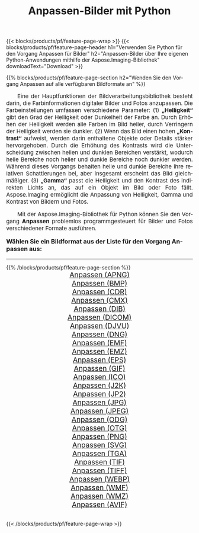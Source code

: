 ﻿---
title: Anpassen-Bilder mit Python 
weight: 3920
url: /de/python-net/adjust/ 
lang: de
langdirlevel: 2
locales: zh-hans,ja,it,ru,de,es,fr,nl,id,lt,pl,pt,vi,tr,ko,zh-hant,ar,hi,th,sv,cs,uk,he
description: Anwenden der Aspose.Imaging-Bibliothek auf Anpassen-Bilder und Fotos mithilfe Ihrer eigenen Python-Anwendungen und Server-APIs.
---

{{< blocks/products/pf/feature-page-wrap >}}
{{< blocks/products/pf/feature-page-header h1="Verwenden Sie Python für den Vorgang Anpassen für Bilder" h2="Anpassen-Bilder über Ihre eigenen Python-Anwendungen mithilfe der Aspose.Imaging-Bibliothek" downloadText="Download" >}}


{{% blocks/products/pf/feature-page-section  h2="Wenden Sie den Vorgang Anpassen auf alle verfügbaren Bildformate an" %}}
<p align="justify" style="text-indent:2em;font-size:15px;">
Eine der Hauptfunktionen der Bildverarbeitungsbibliothek besteht darin, die Farbinformationen digitaler Bilder und Fotos anzupassen. Die Farbeinstellungen umfassen verschiedene Parameter: (1) <b>„Helligkeit“</b> gibt den Grad der Helligkeit oder Dunkelheit der Farbe an. Durch Erhöhen der Helligkeit werden alle Farben im Bild heller, durch Verringern der Helligkeit werden sie dunkler. (2) Wenn das Bild einen hohen <b>„Kontrast“</b> aufweist, werden darin enthaltene Objekte oder Details stärker hervorgehoben. Durch die Erhöhung des Kontrasts wird die Unterscheidung zwischen hellen und dunklen Bereichen verstärkt, wodurch helle Bereiche noch heller und dunkle Bereiche noch dunkler werden. Während dieses Vorgangs behalten helle und dunkle Bereiche ihre relativen Schattierungen bei, aber insgesamt erscheint das Bild gleichmäßiger. (3) <b>„Gamma“</b> passt die Helligkeit und den Kontrast des indirekten Lichts an, das auf ein Objekt im Bild oder Foto fällt. Aspose.Imaging ermöglicht die Anpassung von Helligkeit, Gamma und Kontrast von Bildern und Fotos.
</p>
<p align="justify" style="text-indent:2em;font-size:15px;">
Mit der Aspose.Imaging-Bibliothek für Python können Sie den Vorgang <b>Anpassen</b> problemlos programmgesteuert für Bilder und Fotos verschiedener Formate ausführen.
</p>
<h3 style="margin-top:16px;">
Wählen Sie ein Bildformat aus der Liste für den Vorgang Anpassen aus:
</h3>
<hr/>
{{% /blocks/products/pf/feature-page-section %}}
<div class="container-fluid productfamilypage bg-gray">
    <div class="convertypes bg-gray agp-content section">
        <div class="container">
		<div class="row other-converters" style="gap: 10px;font-size: 19px;text-align:center;">
		    <div class='col-md-3 other-converter remove-lp remove-rp'><a href="/imaging/de/python-net/adjust/apng/" style="padding:15px;">Anpassen (APNG)</a></div><div class='col-md-3 other-converter remove-lp remove-rp'><a href="/imaging/de/python-net/adjust/bmp/" style="padding:15px;">Anpassen (BMP)</a></div><div class='col-md-3 other-converter remove-lp remove-rp'><a href="/imaging/de/python-net/adjust/cdr/" style="padding:15px;">Anpassen (CDR)</a></div><div class='col-md-3 other-converter remove-lp remove-rp'><a href="/imaging/de/python-net/adjust/cmx/" style="padding:15px;">Anpassen (CMX)</a></div><div class='col-md-3 other-converter remove-lp remove-rp'><a href="/imaging/de/python-net/adjust/dib/" style="padding:15px;">Anpassen (DIB)</a></div><div class='col-md-3 other-converter remove-lp remove-rp'><a href="/imaging/de/python-net/adjust/dicom/" style="padding:15px;">Anpassen (DICOM)</a></div><div class='col-md-3 other-converter remove-lp remove-rp'><a href="/imaging/de/python-net/adjust/djvu/" style="padding:15px;">Anpassen (DJVU)</a></div><div class='col-md-3 other-converter remove-lp remove-rp'><a href="/imaging/de/python-net/adjust/dng/" style="padding:15px;">Anpassen (DNG)</a></div><div class='col-md-3 other-converter remove-lp remove-rp'><a href="/imaging/de/python-net/adjust/emf/" style="padding:15px;">Anpassen (EMF)</a></div><div class='col-md-3 other-converter remove-lp remove-rp'><a href="/imaging/de/python-net/adjust/emz/" style="padding:15px;">Anpassen (EMZ)</a></div><div class='col-md-3 other-converter remove-lp remove-rp'><a href="/imaging/de/python-net/adjust/eps/" style="padding:15px;">Anpassen (EPS)</a></div><div class='col-md-3 other-converter remove-lp remove-rp'><a href="/imaging/de/python-net/adjust/gif/" style="padding:15px;">Anpassen (GIF)</a></div><div class='col-md-3 other-converter remove-lp remove-rp'><a href="/imaging/de/python-net/adjust/ico/" style="padding:15px;">Anpassen (ICO)</a></div><div class='col-md-3 other-converter remove-lp remove-rp'><a href="/imaging/de/python-net/adjust/j2k/" style="padding:15px;">Anpassen (J2K)</a></div><div class='col-md-3 other-converter remove-lp remove-rp'><a href="/imaging/de/python-net/adjust/jp2/" style="padding:15px;">Anpassen (JP2)</a></div><div class='col-md-3 other-converter remove-lp remove-rp'><a href="/imaging/de/python-net/adjust/jpg/" style="padding:15px;">Anpassen (JPG)</a></div><div class='col-md-3 other-converter remove-lp remove-rp'><a href="/imaging/de/python-net/adjust/jpeg/" style="padding:15px;">Anpassen (JPEG)</a></div><div class='col-md-3 other-converter remove-lp remove-rp'><a href="/imaging/de/python-net/adjust/odg/" style="padding:15px;">Anpassen (ODG)</a></div><div class='col-md-3 other-converter remove-lp remove-rp'><a href="/imaging/de/python-net/adjust/otg/" style="padding:15px;">Anpassen (OTG)</a></div><div class='col-md-3 other-converter remove-lp remove-rp'><a href="/imaging/de/python-net/adjust/png/" style="padding:15px;">Anpassen (PNG)</a></div><div class='col-md-3 other-converter remove-lp remove-rp'><a href="/imaging/de/python-net/adjust/svg/" style="padding:15px;">Anpassen (SVG)</a></div><div class='col-md-3 other-converter remove-lp remove-rp'><a href="/imaging/de/python-net/adjust/tga/" style="padding:15px;">Anpassen (TGA)</a></div><div class='col-md-3 other-converter remove-lp remove-rp'><a href="/imaging/de/python-net/adjust/tif/" style="padding:15px;">Anpassen (TIF)</a></div><div class='col-md-3 other-converter remove-lp remove-rp'><a href="/imaging/de/python-net/adjust/tiff/" style="padding:15px;">Anpassen (TIFF)</a></div><div class='col-md-3 other-converter remove-lp remove-rp'><a href="/imaging/de/python-net/adjust/webp/" style="padding:15px;">Anpassen (WEBP)</a></div><div class='col-md-3 other-converter remove-lp remove-rp'><a href="/imaging/de/python-net/adjust/wmf/" style="padding:15px;">Anpassen (WMF)</a></div><div class='col-md-3 other-converter remove-lp remove-rp'><a href="/imaging/de/python-net/adjust/wmz/" style="padding:15px;">Anpassen (WMZ)</a></div><div class='col-md-3 other-converter remove-lp remove-rp'><a href="/imaging/de/python-net/adjust/avif/" style="padding:15px;">Anpassen (AVIF)</a></div>
                </div>
        </div>
    </div>
</div>
<br/>

{{< /blocks/products/pf/feature-page-wrap >}}
